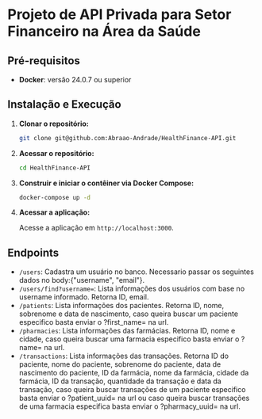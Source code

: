 # Projeto de API Privada para Setor Financeiro na Área da Saúde

## Pré-requisitos

- **Docker**: versão 24.0.7 ou superior

## Instalação e Execução

1. **Clonar o repositório:**

   ```bash
   git clone git@github.com:Abraao-Andrade/HealthFinance-API.git

2. **Acessar o repositório:**

    ```bash
    cd HealthFinance-API

3. **Construir e iniciar o contêiner via Docker Compose:**

    ```bash
    docker-compose up -d

4. **Acessar a aplicação:**

    Acesse a aplicação em `http://localhost:3000`.

## Endpoints

*   `/users`: Cadastra um usuário no banco. Necessario passar os seguintes dados no body:{"username", "email"}.
*   `/users/find?username=`: Lista informações dos usuários com base no username informado. Retorna ID, email.
*   `/patients`: Lista informações dos pacientes. Retorna ID, nome, sobrenome e data de nascimento, caso queira buscar um paciente    especifico basta enviar o ?first_name= na url.
*   `/pharmacies`: Lista informações das farmácias. Retorna ID, nome e cidade, caso queira buscar uma farmacia especifico basta enviar o ?name= na url.
*   `/transactions`: Lista informações das transações. Retorna ID do paciente, nome do paciente, sobrenome do paciente, data de nascimento do paciente, ID da farmácia, nome da farmácia, cidade da farmácia, ID da transação, quantidade da transação e data da transação, caso queira buscar transações de um paciente especifico basta enviar o ?patient_uuid= na url ou caso queira buscar transações de uma farmacia especifica basta enviar o ?pharmacy_uuid= na url.